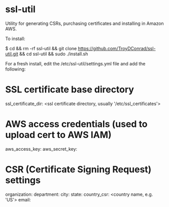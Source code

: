 # ssl-util
Utility for generating CSRs, purchasing certificates and installing in Amazon AWS.

To install:

$ cd && rm -rf ssl-util && git clone https://github.com/TroyDConrad/ssl-util.git && cd ssl-util && sudo ./install.sh

For a fresh install, edit the /etc/ssl-util/settings.yml file and add the following:

# SSL certificate base directory
ssl_certificate_dir: <ssl certificate directory, usually '/etc/ssl_certificates'>

# AWS access credentials (used to upload cert to AWS IAM)
aws_access_key: <AWS access key>
aws_secret_key: <AWS secret key>

# CSR (Certificate Signing Request) settings
organization: <organization name>
department: <department name>
city: <city name>
state: <state name>
country_csr: <country name, e.g. 'US'>
email: <email address>
